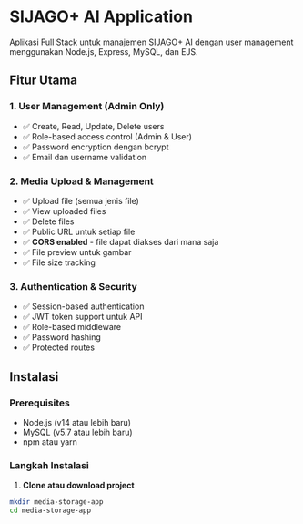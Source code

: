 # SIJAGO+ AI Application

Aplikasi Full Stack untuk manajemen SIJAGO+ AI dengan user management menggunakan Node.js, Express, MySQL, dan EJS.

## Fitur Utama

### 1. User Management (Admin Only)
- ✅ Create, Read, Update, Delete users
- ✅ Role-based access control (Admin & User)
- ✅ Password encryption dengan bcrypt
- ✅ Email dan username validation

### 2. Media Upload & Management
- ✅ Upload file (semua jenis file)
- ✅ View uploaded files
- ✅ Delete files
- ✅ Public URL untuk setiap file
- ✅ **CORS enabled** - file dapat diakses dari mana saja
- ✅ File preview untuk gambar
- ✅ File size tracking

### 3. Authentication & Security
- ✅ Session-based authentication
- ✅ JWT token support untuk API
- ✅ Role-based middleware
- ✅ Password hashing
- ✅ Protected routes

## Instalasi

### Prerequisites
- Node.js (v14 atau lebih baru)
- MySQL (v5.7 atau lebih baru)
- npm atau yarn

### Langkah Instalasi

1. **Clone atau download project**
```bash
mkdir media-storage-app
cd media-storage-app

